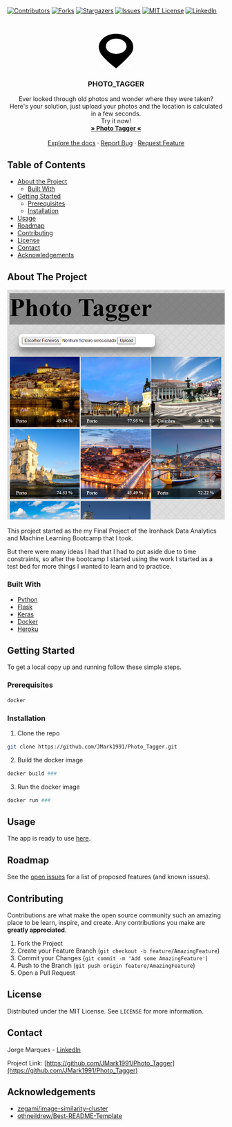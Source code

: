 

<!-- PROJECT SHIELDS -->
<!--
*** I'm using markdown "reference style" links for readability.
*** Reference links are enclosed in brackets [ ] instead of parentheses ( ).
*** See the bottom of this document for the declaration of the reference variables
*** for contributors-url, forks-url, etc. This is an optional, concise syntax you may use.
*** https://www.markdownguide.org/basic-syntax/#reference-style-links
-->


[![Contributors][contributors-shield]][contributors-url]
[![Forks][forks-shield]][forks-url]
[![Stargazers][stars-shield]][stars-url]
[![Issues][issues-shield]][issues-url]
[![MIT License][license-shield]][license-url]
[![LinkedIn][linkedin-shield]][linkedin-url]



<!-- PROJECT LOGO -->
<br />
<p align="center">
  <a href="https://github.com/JMark1991/Photo_Tagger">
    <img src="images/logo.png" alt="Logo" width="80" height="80">
  </a>

  <h3 align="center">PHOTO_TAGGER</h3>

  <p align="center">
    Ever looked through old photos and wonder where they were taken? </br>
    Here's your solution, just upload your photos and the location is calculated in a few seconds.</br>
    Try it now!
    <br />
    <a href="http://photo-tagger.herokuapp.com/"><strong>» Photo Tagger «</strong></a>
    <br />
    <br />
    <a href="https://github.com/JMark1991/Photo_Tagger">Explore the docs</a>
    ·
    <a href="https://github.com/JMark1991/Photo_Tagger/issues">Report Bug</a>
    ·
    <a href="https://github.com/JMark1991/Photo_Tagger/issues">Request Feature</a>
  </p>
</p>



<!-- TABLE OF CONTENTS -->
## Table of Contents

* [About the Project](#about-the-project)
  * [Built With](#built-with)
* [Getting Started](#getting-started)
  * [Prerequisites](#prerequisites)
  * [Installation](#installation)
* [Usage](#usage)
* [Roadmap](#roadmap)
* [Contributing](#contributing)
* [License](#license)
* [Contact](#contact)
* [Acknowledgements](#acknowledgements)



<!-- ABOUT THE PROJECT -->
## About The Project

[![Product Name Screen Shot][product-screenshot]](http://photo-tagger.herokuapp.com/)

This project started as the my Final Project of the Ironhack Data Analytics and Machine Learning Bootcamp that I took.

But there were many ideas I had that I had to put aside due to time constraints, so after the bootcamp I started using the work I started as a test bed for more things I wanted to learn and to practice.


### Built With

* [Python](https://www.python.org/)
* [Flask](https://flask.palletsprojects.com/)
* [Keras](https://keras.io/)
* [Docker](https://www.docker.com/)
* [Heroku](https://www.heroku.com/)



<!-- GETTING STARTED -->
## Getting Started

To get a local copy up and running follow these simple steps.

### Prerequisites
```sh
docker
```
### Installation

1. Clone the repo
```sh
git clone https://github.com/JMark1991/Photo_Tagger.git
```
2. Build the docker image
```sh
docker build ###
```
3. Run the docker image
```sh
docker run ###
```


<!-- USAGE EXAMPLES -->
## Usage

The app is ready to use <a href="http://photo-tagger.herokuapp.com/">here</a>.

<!--
_For more examples, please refer to the [Documentation](https://example.com)_   
-->


<!-- ROADMAP -->
## Roadmap

See the [open issues](https://github.com/JMark1991/Photo_Tagger/issues) for a list of proposed features (and known issues).



<!-- CONTRIBUTING -->
## Contributing

Contributions are what make the open source community such an amazing place to be learn, inspire, and create. Any contributions you make are **greatly appreciated**.

1. Fork the Project
2. Create your Feature Branch (`git checkout -b feature/AmazingFeature`)
3. Commit your Changes (`git commit -m 'Add some AmazingFeature'`)
4. Push to the Branch (`git push origin feature/AmazingFeature`)
5. Open a Pull Request



<!-- LICENSE -->
## License

Distributed under the MIT License. See `LICENSE` for more information.



<!-- CONTACT -->
## Contact

Jorge Marques - [LinkedIn](linkedin-url)

Project Link: [https://github.com/JMark1991/Photo_Tagger](https://github.com/JMark1991/Photo_Tagger)



<!-- ACKNOWLEDGEMENTS -->
## Acknowledgements

* [zegami/image-similarity-cluster](https://github.com/zegami/image-similarity-clustering)
* [othneildrew/Best-README-Template](https://github.com/othneildrew/Best-README-Template)



<!-- MARKDOWN LINKS & IMAGES -->
<!-- https://www.markdownguide.org/basic-syntax/#reference-style-links -->
[contributors-shield]: https://img.shields.io/github/contributors/JMark1991/Photo_Tagger.svg?style=flat-square
[contributors-url]: https://github.com/JMark1991/Photo_Tagger/graphs/contributors
[forks-shield]: https://img.shields.io/github/forks/JMark1991/Photo_Tagger.svg?style=flat-square
[forks-url]: https://github.com/JMark1991/Photo_Tagger/network/members
[stars-shield]: https://img.shields.io/github/stars/JMark1991/Photo_Tagger.svg?style=flat-square
[stars-url]: https://github.com/JMark1991/Photo_Tagger/stargazers
[issues-shield]: https://img.shields.io/github/issues/JMark1991/Photo_Tagger.svg?style=flat-square
[issues-url]: https://github.com/JMark1991/Photo_Tagger/issues
[license-shield]: https://img.shields.io/github/license/JMark1991/Photo_Tagger.svg?style=flat-square
[license-url]: https://github.com/JMark1991/Photo_Tagger/blob/master/LICENSE.txt
[linkedin-shield]: https://img.shields.io/badge/-LinkedIn-black.svg?style=flat-square&logo=linkedin&colorB=555
[linkedin-url]: https://www.linkedin.com/in/jorge-andre-marques/
[product-screenshot]: images/screenshot.png
